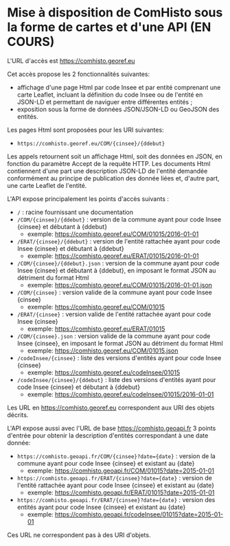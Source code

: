 # Mise à disposition de ComHisto sous la forme de cartes et d'une API (EN COURS)

L'URL d'accès est https://comhisto.georef.eu

Cet accès propose les 2 fonctionnalités suivantes:

- affichage d'une page Html par code Insee et par entité comprenant une carte Leaflet,
  incluant la définition du code Insee ou de l'entité en JSON-LD
  et permettant de naviguer entre différentes entités ;
- exposition sous la forme de données JSON/JSON-LD ou GeoJSON des entités.

Les pages Html sont proposées pour les URI suivantes:
- `https://comhisto.georef.eu/COM/{cinsee}/{ddebut}`

Les appels retournent soit un affichage Html, soit des données en JSON, en fonction du paramètre Accept de la requête HTTP.
Les documents Html contiennent d'une part une description JSON-LD de l'entité demandée conformément
au principe de publication des donnée liées et,
d'autre part, une carte Leaflet de l'entité.

L'API expose principalement les points d'accès suivants :

- `/` : racine fournissant une documentation
- `/COM/{cinsee}/{ddebut}` : version de la commune ayant pour code Insee {cinsee} et débutant à {ddebut}
  - exemple: https://comhisto.georef.eu/COM/01015/2016-01-01
- `/ERAT/{cinsee}/{ddebut}` : version de l'entité rattachée ayant pour code Insee {cinsee} et débutant à {ddebut}
  - exemple: https://comhisto.georef.eu/ERAT/01015/2016-01-01
- `/COM/{cinsee}/{ddebut}.json` : version de la commune ayant pour code Insee {cinsee} et débutant à {ddebut}, en imposant le format JSON au détriment du format Html
  - exemple: https://comhisto.georef.eu/COM/01015/2016-01-01.json
- `/COM/{cinsee}` : version valide de la commune ayant pour code Insee {cinsee}
  - exemple: https://comhisto.georef.eu/COM/01015
- `/ERAT/{cinsee}` : version valide de l'entité rattachée ayant pour code Insee {cinsee}
  - exemple: https://comhisto.georef.eu/ERAT/01015
- `/COM/{cinsee}.json` : version valide de la commune ayant pour code Insee {cinsee}, en imposant le format JSON au détriment du format Html
  - exemple: https://comhisto.georef.eu/COM/01015.json
- `/codeInsee/{cinsee}` : liste des versions d'entités ayant pour code Insee {cinsee}
  - exemple: https://comhisto.georef.eu/codeInsee/01015
- `/codeInsee/{cinsee}/{ddebut}` : liste des versions d'entités ayant pour code Insee {cinsee} et débutant à {ddebut}
  - exemple: https://comhisto.georef.eu/codeInsee/01015/2016-01-01
  
Les URL en https://comhisto.georef.eu correspondent aux URI des objets décrits.

L'API expose aussi avec l'URL de base https://comhisto.geoapi.fr
3 points d'entrée pour obtenir la description d'entités correspondant à une date donnée:

- `https://comhisto.geoapi.fr/COM/{cinsee}?date={date}` : version de la commune ayant pour code Insee {cinsee} et existant au {date}
  - exemple: https://comhisto.geoapi.fr/COM/01015?date=2015-01-01
- `https://comhisto.geoapi.fr/ERAT/{cinsee}?date={date}` : version de l'entité rattachée ayant pour code Insee {cinsee} et existant au {date}
  - exemple: https://comhisto.geoapi.fr/ERAT/01015?date=2015-01-01
- `https://comhisto.geoapi.fr/ERAT/{cinsee}?date={date}` : version des entités ayant pour code Insee {cinsee} et existant au {date}
  - exemple: https://comhisto.geoapi.fr/codeInsee/01015?date=2015-01-01

Ces URL ne correspondent pas à des URI d'objets.

